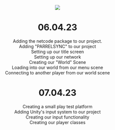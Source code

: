 <p align="center">
<img src="https://user-images.githubusercontent.com/65050348/230235261-78d77acd-45b5-47b9-b090-347e44569910.png" />
</p>

<h1 align="center"> 06.04.23 </h1>

<p align="center">
 Adding the netcode package to our project. <br>
 Adding "PARRELSYNC" to our project <br>
 Setting up our title screen <br>
 Setting up our network <br>
 Creating our "World" Scene <br>
 Loading into our world from our menu scene <br>
 Connecting to another player from our world scene <br>
</p>

<h1 align="center"> 07.04.23 </h1>

<p align="center">
 Creating a small play test platform <br>
 Adding Unity's input system to our project  <br>
 Creating our input functionality <br>
 Creating our player classes <br>
</p>
